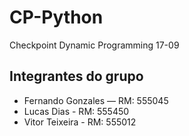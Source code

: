 # CP-Python
Checkpoint Dynamic Programming 17-09

## Integrantes do grupo

- Fernando Gonzales — RM: 555045
- Lucas Dias - RM: 555450
- Vitor Teixeira - RM: 555012
